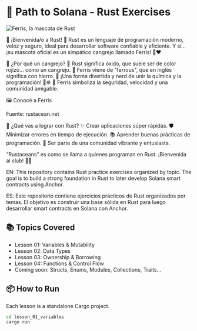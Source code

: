 # 🦀 Path to Solana - Rust Exercises

![Ferris, la mascota de Rust](rustacean-flat-gesture.svg)


🦀 ¡Bienvenida/o a Rust! 🚀
Rust es un lenguaje de programación moderno, veloz y seguro, ideal para desarrollar software confiable y eficiente.
Y sí... ¡su mascota oficial es un simpático cangrejo llamado Ferris! 🦀❤️

🧠 ¿Por qué un cangrejo?
🔸 Rust significa óxido, que suele ser de color rojizo... como un cangrejo.
🔸 Ferris viene de "ferrous", que en inglés significa con hierro.
🔸 ¡Una forma divertida y nerd de unir la química y la programación! 🧪⚙️
🔸 Ferris simboliza la seguridad, velocidad y una comunidad amigable.

🖼️ Conocé a Ferris

Fuente: rustacean.net

🎯 ¿Qué vas a lograr con Rust?
✨ Crear aplicaciones súper rápidas.
🛡️ Minimizar errores en tiempo de ejecución.
📚 Aprender buenas prácticas de programación.
💬 Ser parte de una comunidad vibrante y entusiasta.

“Rustaceans” es como se llama a quienes programan en Rust. ¡Bienvenida al club! 🦀🧡


EN: This repository contains Rust practice exercises organized by topic. The goal is to build a strong foundation in Rust to later develop Solana smart contracts using Anchor.

ES: Este repositorio contiene ejercicios prácticos de Rust organizados por temas. El objetivo es construir una base sólida en Rust para luego desarrollar smart contracts en Solana con Anchor.

## 📚 Topics Covered

- Lesson 01: Variables & Mutability
- Lesson 02: Data Types
- Lesson 03: Ownership & Borrowing
- Lesson 04: Functions & Control Flow
- Coming soon: Structs, Enums, Modules, Collections, Traits...

## 📦 How to Run

Each lesson is a standalone Cargo project.

```bash
cd lesson_01_variables
cargo run
